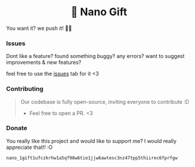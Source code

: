 <h1 style="text-align: center;">🎁 Nano Gift</h1>
<p>You want it? we push it! 🎉🚀</p>

### Issues
Dont like a feature? found something buggy? any errors? want to suggest improvements & new features?

feel free to use the [issues](https://github.com/WriteNaN/NanoGift/issues) tab for it <3

### Contributing
> Our codebase is fully open-source, inviting everyone to contribute :D
> * Feel free to open a PR. <3

### Donate
You really like this project and would like to support me? I would really appreciate that!! :O
```
nano_1gift1ufczkrhw1a5qf98w6tie1jjw6awtesc3nz47tpp5thiirec6fprfgw
```
